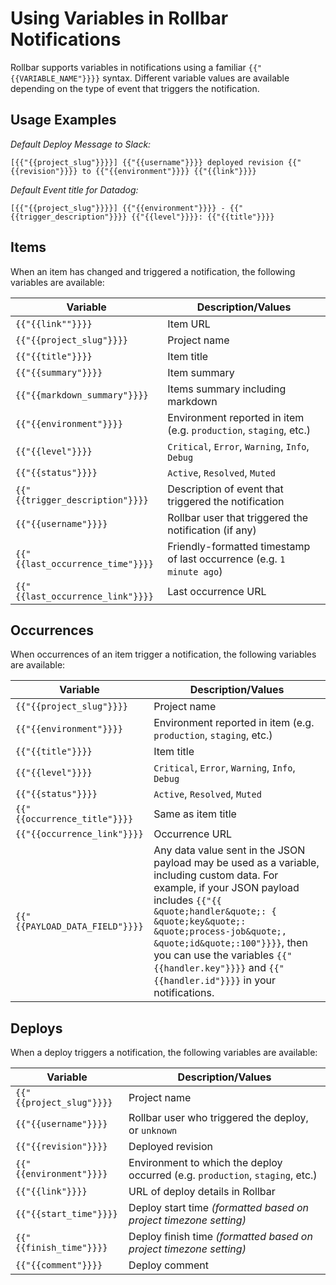 # Using Variables in Rollbar Notifications

Rollbar supports variables in notifications using a familiar `{{"{{VARIABLE_NAME"}}}}` syntax.  Different variable values are available depending on the type of event that triggers the notification.

## Usage Examples

_Default Deploy Message to Slack:_

`[{{"{{project_slug"}}}}] {{"{{username"}}}} deployed revision {{"{{revision"}}}} to {{"{{environment"}}}} {{"{{link"}}}}`

_Default Event title for Datadog:_

`[{{"{{project_slug"}}}}] {{"{{environment"}}}} - {{"{{trigger_description"}}}} {{"{{level"}}}}: {{"{{title"}}}}`

## Items
When an item has changed and triggered a notification, the following variables are available:

Variable | Description/Values
---------| ------------
`{{"{{link""}}}}` | Item URL
`{{"{{project_slug"}}}}` | Project name
`{{"{{title"}}}}` | Item title
`{{"{{summary"}}}}`| Item summary
`{{"{{markdown_summary"}}}}` | Items summary including markdown
`{{"{{environment"}}}}` | Environment reported in item (e.g. `production`, `staging`, etc.)
`{{"{{level"}}}}` | `Critical`, `Error`, `Warning`, `Info`, `Debug`
`{{"{{status"}}}}` | `Active`, `Resolved`, `Muted`
`{{"{{trigger_description"}}}}` | Description of event that triggered the notification
`{{"{{username"}}}}` | Rollbar user that triggered the notification (if any)
`{{"{{last_occurrence_time"}}}}` | Friendly-formatted timestamp of last occurrence (e.g. `1 minute ago`)
`{{"{{last_occurrence_link"}}}}` | Last occurrence URL

## Occurrences
When occurrences of an item trigger a notification, the following variables are available:

Variable | Description/Values
---------| ------------
`{{"{{project_slug"}}}}` | Project name
`{{"{{environment"}}}}` | Environment reported in item (e.g. `production`, `staging`, etc.)
`{{"{{title"}}}}`| Item title
`{{"{{level"}}}}` | `Critical`, `Error`, `Warning`, `Info`, `Debug`
`{{"{{status"}}}}` | `Active`, `Resolved`, `Muted`
`{{"{{occurrence_title"}}}}` | Same as item title
`{{"{{occurrence_link"}}}}` | Occurrence URL
`{{"{{PAYLOAD_DATA_FIELD"}}}}` | Any data value sent in the JSON payload may be used as a variable, including custom data.  For example, if your JSON payload includes `{{"{{ &quote;handler&quote;: { &quote;key&quote;: &quote;process-job&quote;, &quote;id&quote;:100"}}}}`, then you can use the variables `{{"{{handler.key"}}}}` and `{{"{{handler.id"}}}}` in your notifications. 


## Deploys
When a deploy triggers a notification, the following variables are available:

Variable | Description/Values
---------| ------------
`{{"{{project_slug"}}}}` | Project name
`{{"{{username"}}}}` | Rollbar user who triggered the deploy, or `unknown`
`{{"{{revision"}}}}` | Deployed revision
`{{"{{environment"}}}}` | Environment to which the deploy occurred (e.g. `production`, `staging`, etc.)
`{{"{{link"}}}}` | URL of deploy details in Rollbar
`{{"{{start_time"}}}}` | Deploy start time _(formatted based on project timezone setting)_
`{{"{{finish_time"}}}}`| Deploy finish time _(formatted based on project timezone setting)_
`{{"{{comment"}}}}` | Deploy comment
